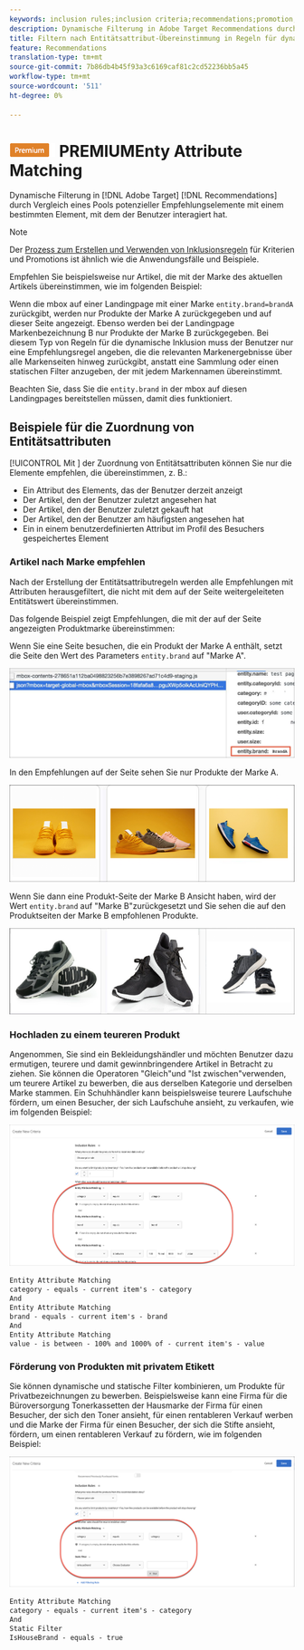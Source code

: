 ```yaml
---
keywords: inclusion rules;inclusion criteria;recommendations;promotion;promotions;dynamic filtering;dynamic;entity attribute matching
description: Dynamische Filterung in Adobe Target Recommendations durch Vergleich eines Pools potenzieller Empfehlungselemente mit einem bestimmten Element, mit dem der Benutzer interagiert hat.
title: Filtern nach Entitätsattribut-Übereinstimmung in Regeln für dynamische Inklusion in Adobe Target Recommendations
feature: Recommendations
translation-type: tm+mt
source-git-commit: 7b86db4b45f93a3c6169caf81c2cd52236bb5a45
workflow-type: tm+mt
source-wordcount: '511'
ht-degree: 0%

---
```



# ![](/help/assets/premium.png) PREMIUMEnty Attribute Matching

Dynamische Filterung in [!DNL Adobe Target] [!DNL Recommendations] durch Vergleich eines Pools potenzieller Empfehlungselemente mit einem bestimmten Element, mit dem der Benutzer interagiert hat.

>[!NOTE]
>
>Der [Prozess zum Erstellen und Verwenden von Inklusionsregeln](/help/c-recommendations/c-algorithms/use-dynamic-and-static-inclusion-rules.md) für Kriterien und Promotions ist ähnlich wie die Anwendungsfälle und Beispiele.

Empfehlen Sie beispielsweise nur Artikel, die mit der Marke des aktuellen Artikels übereinstimmen, wie im folgenden Beispiel:

Wenn die mbox auf einer Landingpage mit einer Marke `entity.brand=brandA` zurückgibt, werden nur Produkte der Marke A zurückgegeben und auf dieser Seite angezeigt. Ebenso werden bei der Landingpage Markenbezeichnung B nur Produkte der Marke B zurückgegeben. Bei diesem Typ von Regeln für die dynamische Inklusion muss der Benutzer nur eine Empfehlungsregel angeben, die die relevanten Markenergebnisse über alle Markenseiten hinweg zurückgibt, anstatt eine Sammlung oder einen statischen Filter anzugeben, der mit jedem Markennamen übereinstimmt.

Beachten Sie, dass Sie die `entity.brand` in der mbox auf diesen Landingpages bereitstellen müssen, damit dies funktioniert.

## Beispiele für die Zuordnung von Entitätsattributen

[!UICONTROL Mit ] der Zuordnung von Entitätsattributen können Sie nur die Elemente empfehlen, die übereinstimmen, z. B.:

* Ein Attribut des Elements, das der Benutzer derzeit anzeigt
* Der Artikel, den der Benutzer zuletzt angesehen hat
* Der Artikel, den der Benutzer zuletzt gekauft hat
* Der Artikel, den der Benutzer am häufigsten angesehen hat
* Ein in einem benutzerdefinierten Attribut im Profil des Besuchers gespeichertes Element

### Artikel nach Marke empfehlen

Nach der Erstellung der Entitätsattributregeln werden alle Empfehlungen mit Attributen herausgefiltert, die nicht mit dem auf der Seite weitergeleiteten Entitätswert übereinstimmen.

Das folgende Beispiel zeigt Empfehlungen, die mit der auf der Seite angezeigten Produktmarke übereinstimmen:

Wenn Sie eine Seite besuchen, die ein Produkt der Marke A enthält, setzt die Seite den Wert des Parameters `entity.brand` auf &quot;Marke A&quot;.

![Beispielaufruf für Zielgruppen](/help/c-recommendations/c-algorithms/assets/example-target-call.png)

In den Empfehlungen auf der Seite sehen Sie nur Produkte der Marke A.

![Empfehlungen für Marke A](/help/c-recommendations/c-algorithms/assets/brandA.png)

Wenn Sie dann eine Produkt-Seite der Marke B Ansicht haben, wird der Wert `entity.brand` auf &quot;Marke B&quot;zurückgesetzt und Sie sehen die auf den Produktseiten der Marke B empfohlenen Produkte.

![Empfehlungen für Marke B](/help/c-recommendations/c-algorithms/assets/brandB.png)

### Hochladen zu einem teureren Produkt

Angenommen, Sie sind ein Bekleidungshändler und möchten Benutzer dazu ermutigen, teurere und damit gewinnbringendere Artikel in Betracht zu ziehen. Sie können die Operatoren &quot;Gleich&quot;und &quot;Ist zwischen&quot;verwenden, um teurere Artikel zu bewerben, die aus derselben Kategorie und derselben Marke stammen. Ein Schuhhändler kann beispielsweise teurere Laufschuhe fördern, um einen Besucher, der sich Laufschuhe ansieht, zu verkaufen, wie im folgenden Beispiel:

![Upsell](/help/c-recommendations/c-algorithms/assets/upsell.png)

```
Entity Attribute Matching
category - equals - current item's - category 
And 
Entity Attribute Matching
brand - equals - current item's - brand 
And 
Entity Attribute Matching
value - is between - 100% and 1000% of - current item's - value
```

### Förderung von Produkten mit privatem Etikett

Sie können dynamische und statische Filter kombinieren, um Produkte für Privatbezeichnungen zu bewerben. Beispielsweise kann eine Firma für die Büroversorgung Tonerkassetten der Hausmarke der Firma für einen Besucher, der sich den Toner ansieht, für einen rentableren Verkauf werben und die Marke der Firma für einen Besucher, der sich die Stifte ansieht, fördern, um einen rentableren Verkauf zu fördern, wie im folgenden Beispiel:

![Hausmarke](/help/c-recommendations/c-algorithms/assets/housebrand.png)

```
Entity Attribute Matching
category - equals - current item's - category 
And
Static Filter
IsHouseBrand - equals - true
```
